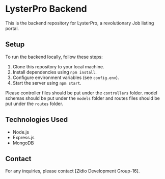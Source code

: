 # LysterPro Backend

This is the backend repository for LysterPro, a revolutionary Job listing portal.

## Setup

To run the backend locally, follow these steps:

1. Clone this repository to your local machine.
2. Install dependencies using `npm install`.
3. Configure environment variables (see `config.env`).
4. Start the server using `npm start`.

Please controller files should be put under the `controllers` folder. model schemas should be put under the `models` folder and routes files should be put under the `routes` folder.

## Technologies Used

- Node.js
- Express.js
- MongoDB

## Contact

For any inquiries, please contact [Zidio Development Group-16].
